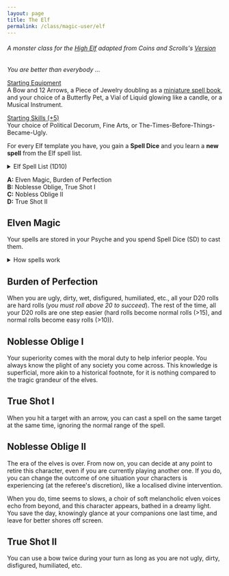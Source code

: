 ```yaml
---
layout: page
title: The Elf
permalink: /class/magic-user/elf
---
```


###### A monster class for the [High Elf](/monsters/elf-high) adapted from Coins and Scrolls's [Version](https://coinsandscrolls.blogspot.com/2017/05/osr-elves-and-elf-wizards.html)

_You are better than everybody ..._

<ins>Starting Equipment</ins><br>
A Bow and 12 Arrows, a Piece of Jewelry doubling as a [miniature spell book](https://goblinpunch.blogspot.com/2016/09/the-perfect-languages-of-elves.html), and your choice of a Butterfly Pet, a Vial of Liquid glowing like a candle, or a Musical Instrument.

<ins>Starting Skills (+5)</ins><br>
Your choice of Political Decorum, Fine Arts, or The-Times-Before-Things-Became-Ugly.

For every Elf template you have, you gain a **Spell Dice** and you learn a **new spell** from the Elf spell list.

<details markdown="1">
<summary>Elf Spell List (1D10)</summary>
1. [Beautify](/2020/11/13/beautify)
1. [Doom Foretold](/2020/11/13/doom-foretold/)
1. [Druidcraft](/2020/11/13/druidcraft)
1. [Empathic Vessel](/2020/11/13/empathic-vessel)
1. [Floral Salvage](/2020/11/13/floral-salvage)
1. [Gleam](/2020/11/12/gleam/)
1. [Illusion of Youth](/2020/11/12/illusion-of-youth)
1. [Moon Lust](/2020/11/13/moon-lust/)
1. [Old Rune](/2020/11/13/old-rune)
1. [Speak with Birds](/2020/11/13/speak-with-birds)
</details>

**A:** Elven Magic, Burden of Perfection<br>
**B:** Noblesse Oblige, True Shot I<br>
**C:** Nobless Oblige II<br>
**D:** True Shot II<br>

## Elven Magic
Your spells are stored in your Psyche and you spend Spell Dice (SD) to cast them.

<details markdown="1">
<summary>How spells work</summary>
<ins>Spell Dice (SD)</ins><br>
You get 1 per Elf template. They are D6s.

Whenever you cast a spell, you choose how many SD to invest into it. The result of the spell depends on the number of [dice] and their [sum].

If a SD rolls a 1, 2 or 3, you don’t lose it. Otherwise, you lose it until you get a night of sleep. You can’t cast without SD.

Every time you roll doubles you get closer to *Catastrophe*.

<ins>Catastrophe</ins><br>
Every time you roll doubles you gain 1 *Doom Point*. Roll a D20. If you roll equal to or below your doom score, you trigger a [catastrophe](/list/spell-catastrophe). Triples give 3 Points, and Quadruples, 6 points.
</details>

## Burden of Perfection
When you are ugly, dirty, wet, disfigured, humiliated, etc., all your D20 rolls are hard rolls (_you must roll above 20 to succeed_). The rest of the time, all your D20 rolls are one step easier (hard rolls become normal rolls (>15), and normal rolls become easy rolls (>10)). 

## Noblesse Oblige I
Your superiority comes with the moral duty to help inferior people. You always know the plight of any society you come across. This knowledge is superficial, more akin to a historical footnote, for it is nothing compared to the tragic grandeur of the elves.

## True Shot I
When you hit a target with an arrow, you can cast a spell on the same target at the same time, ignoring the normal range of the spell.

## Noblesse Oblige II
The era of the elves is over. From now on, you can decide at any point to retire this character, even if you are currently playing another one. If you do, you can change the outcome of one situation your characters is experiencing (at the referee's discretion), like a localised divine intervention.

When you do, time seems to slows, a choir of soft melancholic elven voices echo from beyond, and this character appears, bathed in a dreamy light. You save the day, knowingly glance at your companions one last time, and leave for better shores off screen.

## True Shot II
You can use a bow twice during your turn as long as you are not ugly, dirty, disfigured, humiliated, etc.
